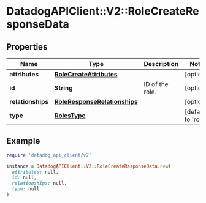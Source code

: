 # DatadogAPIClient::V2::RoleCreateResponseData

## Properties

| Name              | Type                                                          | Description     | Notes                        |
| ----------------- | ------------------------------------------------------------- | --------------- | ---------------------------- |
| **attributes**    | [**RoleCreateAttributes**](RoleCreateAttributes.md)           |                 | [optional]                   |
| **id**            | **String**                                                    | ID of the role. | [optional]                   |
| **relationships** | [**RoleResponseRelationships**](RoleResponseRelationships.md) |                 | [optional]                   |
| **type**          | [**RolesType**](RolesType.md)                                 |                 | [default to &#39;roles&#39;] |

## Example

```ruby
require 'datadog_api_client/v2'

instance = DatadogAPIClient::V2::RoleCreateResponseData.new(
  attributes: null,
  id: null,
  relationships: null,
  type: null
)
```
